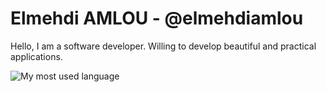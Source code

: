# Elmehdi AMLOU - @elmehdiamlou
Hello, I am a software developer. 
Willing to develop beautiful and practical applications.

![My most used language](https://github-readme-stats.vercel.app/api/top-langs/?username=elmehdiamlou&layout=compact)
